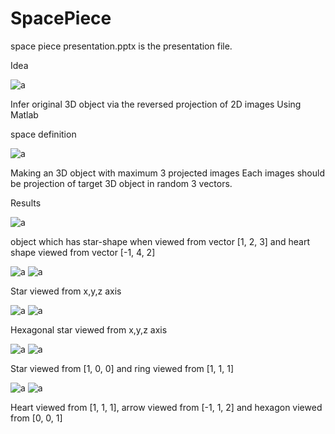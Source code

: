 # SpacePiece


space piece presentation.pptx is the presentation file.

Idea

![a](./results/idea.png)

Infer original 3D object via the reversed projection of 2D images
Using Matlab
 



space definition

![a](./results/space_definition.png)




Making an 3D object with maximum 3 projected images
Each images should be projection of target 3D object in random 3 vectors.






Results

![a](./results/star,star,heart.png)

object which has star-shape when viewed from vector [1, 2, 3] and heart shape viewed from vector [-1, 4, 2]

![a](./results/5star1.png)
![a](./results/5star2.png)

Star viewed from x,y,z axis

![a](./results/6star1.png)
![a](./results/6star2.png)

Hexagonal star viewed from x,y,z axis

![a](./results/star,ring1.png)
![a](./results/star,ring2.png)

Star viewed from [1, 0, 0] and ring viewed from [1, 1, 1]


![a](./results/arrow,heart,hexagon1.png)
![a](./results/arrow,heart,hexagon2.png)

Heart viewed from [1, 1, 1], arrow viewed from [-1, 1, 2] and hexagon viewed from [0, 0, 1]



